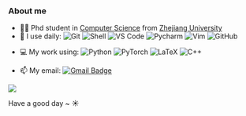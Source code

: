 ### About me
- 👨‍🎓 Phd student in [Computer Science](http://www.en.cs.zju.edu.cn/) from [Zhejiang University](http://www.zju.edu.cn/english)  
- 🚀 I use daily:
![Git](https://img.shields.io/badge/-Git-black?style=plastic&logo=git)
![Shell](https://img.shields.io/badge/-Shell-blasck?style=plastic&logo=Shell)
![VS Code](https://img.shields.io/badge/-VS%20Code-007ACC?style=plastic&logo=visual-studio-code)
![Pycharm](https://img.shields.io/badge/PyCharm-143?style=plastic&logo=pycharm)
![Vim](https://img.shields.io/badge/VIM-%2311AB00.svg?style=plastic&logo=vim&logoColor=white)
![GitHub](https://img.shields.io/badge/-GitHub-181717?style=plastic&logo=github)
<!--![Visual Studio](https://img.shields.io/badge/VisualStudio-5C2D91.svg?style=plastic&logo=visual-studio&logoColor=white)-->

- 💻 My work using:
  ![Python](https://img.shields.io/badge/-Python-8fcfd1?style=plastic&logo=Python)
  ![PyTorch](https://img.shields.io/badge/PyTorch-%23EE4C2C.svg?style=plastic&logo=PyTorch&logoColor=white)
  ![LaTeX](https://img.shields.io/badge/latex-%23008080.svg?style=plastic&logo=latex)
  ![C++](https://img.shields.io/badge/-C++-00599C?style=plastic&logo=c%2B%2B)
  <!--![C](https://img.shields.io/badge/-C-00599C?style=plastic&logo=c)
  ![Java](https://img.shields.io/badge/-java-3f4441?style=plastic&logo=java)-->

- 📫 My email: 
  [![Gmail Badge](https://img.shields.io/badge/-zhuo.chen@zju.edu.cn-c14438?style=plastic&logo=Gmail&logoColor=white&link=mailto:zhuo.chen@zju.edu.cn)](mailto:zhuo.chen@zju.edu.cn)
  
![](https://github-readme-stats.vercel.app/api?username=hackerchenzhuo)

Have a good day ~ ☀️

<!--![](https://img.shields.io/badge/Interest-%F0%9F%8F%80%20%2F%20NBA-blue)-->
